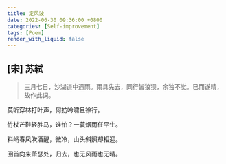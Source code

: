 ```yaml
---
title: 定风波
date: 2022-06-30 09:36:00 +0800
categories: [Self-improvement]
tags: [Poem]
render_with_liquid: false
---
```


## [宋] 苏轼
 
> 三月七日，沙湖道中遇雨。雨具先去，同行皆狼狈，余独不觉。已而遂晴，故作此词。    

莫听穿林打叶声，何妨吟啸且徐行。  

竹杖芒鞋轻胜马，谁怕？一蓑烟雨任平生。

料峭春风吹酒醒，微冷，山头斜照却相迎。

回首向来萧瑟处，归去，也无风雨也无晴。

 
